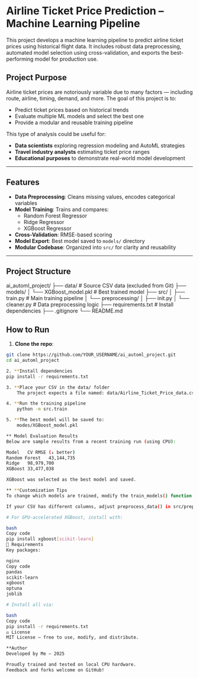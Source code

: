 # Airline Ticket Price Prediction – Machine Learning Pipeline

This project develops a machine learning pipeline to predict airline ticket prices using historical flight data. It includes robust data preprocessing, automated model selection using cross-validation, and exports the best-performing model for production use.

## Project Purpose

Airline ticket prices are notoriously variable due to many factors — including route, airline, timing, demand, and more. The goal of this project is to:

- Predict ticket prices based on historical trends
- Evaluate multiple ML models and select the best one
- Provide a modular and reusable training pipeline

This type of analysis could be useful for:

- **Data scientists** exploring regression modeling and AutoML strategies
- **Travel industry analysts** estimating ticket price ranges
- **Educational purposes** to demonstrate real-world model development

---

## Features

- **Data Preprocessing**: Cleans missing values, encodes categorical variables
- **Model Training**: Trains and compares:
  - Random Forest Regressor
  - Ridge Regressor
  - XGBoost Regressor
- **Cross-Validation**: RMSE-based scoring
- **Model Export**: Best model saved to `models/` directory
- **Modular Codebase**: Organized into `src/` for clarity and reusability

---

## Project Structure
ai_automl_project/
├── data/ # Source CSV data (excluded from Git)
├── models/
│ └── XGBoost_model.pkl # Best trained model
├── src/
│ ├── train.py # Main training pipeline
│ └── preprocessing/
│ ├── init.py
│ └── cleaner.py # Data preprocessing logic
├── requirements.txt # Install dependencies
├── .gitignore
└── README.md

## How to Run

1. **Clone the repo**:

```bash
git clone https://github.com/YOUR_USERNAME/ai_automl_project.git
cd ai_automl_project

2. **Install dependencies
pip install -r requirements.txt

3. **Place your CSV in the data/ folder
    The project expects a file named: data/Airline_Ticket_Price_data.csv

4. **Run the training pipeline
    python -m src.train

5. **The best model will be saved to:
    modes/XGBoost_model.pkl

** Model Evaluation Results
Below are sample results from a recent training run (using CPU):

Model	CV RMSE (↓ better)
Random Forest	43,144,735
Ridge	98,979,700
XGBoost	33,477,038

XGBoost was selected as the best model and saved.

** **Customization Tips
To change which models are trained, modify the train_models() function in src/train.py.

If your CSV has different columns, adjust preprocess_data() in src/preprocessing/cleaner.py.

# For GPU-accelerated XGBoost, install with:

bash
Copy code
pip install xgboost[scikit-learn]
📄 Requirements
Key packages:

nginx
Copy code
pandas
scikit-learn
xgboost
optuna
joblib

# Install all via:

bash
Copy code
pip install -r requirements.txt
⚖️ License
MIT License – free to use, modify, and distribute.

**Author
Developed by Me – 2025

Proudly trained and tested on local CPU hardware.
Feedback and forks welcome on GitHub!

